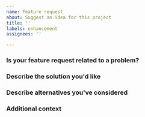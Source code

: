 ```yaml
---
name: Feature request
about: Suggest an idea for this project
title: ''
labels: enhancement
assignees: ''

---
```


### Is your feature request related to a problem?

<!--- A clear and concise description of what the problem is. -->
<!--- eg. I'm always frustrated when [...] -->

### Describe the solution you'd like

<!--- A clear and concise description of what you want to happen. -->
<!--- How should it work? -->

### Describe alternatives you've considered

<!--- A clear and concise description of any alternative solutions, -->
<!--- features, or workarounds you've considered. -->

### Additional context

<!--- How has this issue affected you? What are you trying to accomplish? -->
<!--- Providing context helps us come up with a solution that is useful in the real world -->
<!--- Drag any screenshot here to help illustrate -->

